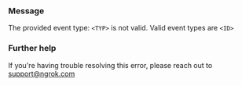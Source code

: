 
### Message
The provided event type: <code>&lt;TYP&gt;</code> is not valid. Valid event types are <code>&lt;ID&gt;</code>

### Further help
If you're having trouble resolving this error, please reach out to [support@ngrok.com](mailto:support@ngrok.com?subject=Help%20with%20ERR_NGROK_238)

